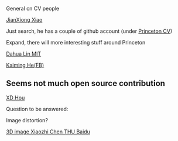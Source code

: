 General cn CV people

[JianXiong Xiao](http://www.jianxiongxiao.com/)

Just search, he has a couple of github account (under [Princeton CV](https://github.com/PrincetonVision))

Expand, there will more interesting stuff around Princeton

[Dahua Lin MIT](http://dahua.me/)

[Kaiming He(FB)](http://kaiminghe.com/)

## Seems not much open source contribution

[XD Hou](https://github.com/MingMingCheng/SalBenchmark/tree/master/Code/matlab/SS)



Question to be answered:

Image distortion?


[3D image Xiaozhi Chen THU Baidu](http://3dimage.ee.tsinghua.edu.cn/cxz)
